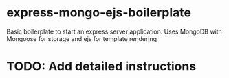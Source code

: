 # express-mongo-ejs-boilerplate
Basic boilerplate to start an express server application. Uses MongoDB with Mongoose for storage and ejs for template rendering

# TODO: Add detailed instructions
